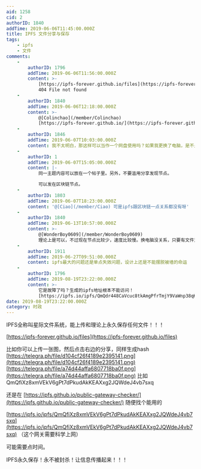```yaml
---
aid: 1258
cid: 2
authorID: 1840
addTime: 2019-06-06T11:45:00.000Z
title: IPFS 文件分享与保存
tags:
    - ipfs
    - 文件
comments:
    -
        authorID: 1796
        addTime: 2019-06-06T11:56:00.000Z
        content: >-
            [https://ipfs-forever.github.io/files](https://ipfs-forever.github.io/files)
            404 File not found
    -
        authorID: 1840
        addTime: 2019-06-06T12:18:00.000Z
        content: >-
            @[Colinchao](/member/Colinchao)
            [https://ipfs-forever.github.io/](https://ipfs-forever.github.io/)
    -
        authorID: 1846
        addTime: 2019-06-07T10:03:00.000Z
        content: 我不太明白，那这样可以当作一个网盘使用吗？如果我更换了电脑，是不是就不能找到以往的文件列表了？
    -
        authorID: 1
        addTime: 2019-06-07T15:05:00.000Z
        content: |-
            同一主题内容可以放在一个帖子里。另外，不要滥用分享发现节点。

            可以发在区块链节点。
    -
        authorID: 1803
        addTime: 2019-06-07T18:23:00.000Z
        content: '@[Ciao](/member/Ciao) 可是ipfs跟区块链一点关系都没有呀'
    -
        authorID: 1840
        addTime: 2019-06-13T10:57:00.000Z
        content: >-
            @[WonderBoy0609](/member/WonderBoy0609)
            理论上是可以，不过现在节点比较少，速度比较慢。换电脑没关系，只要有文件对应hash值，任一联网电脑都可访问。
    -
        authorID: 1911
        addTime: 2019-06-27T09:51:00.000Z
        content: ipfs最大的问题还是单点失效问题，设计上还是不能摆脱被墙的命运
    -
        authorID: 1796
        addTime: 2019-08-19T23:22:00.000Z
        content: >-
            它是故障了吗？生成的ipfs地址根本不能访问！
            [https://ipfs.io/ipfs/QmQdr448CaVcuc8tkAmgPfrTmjY9VaWnp38qKqSLUto2Az](https://ipfs.io/ipfs/QmQdr448CaVcuc8tkAmgPfrTmjY9VaWnp38qKqSLUto2Az)
date: 2019-08-19T23:22:00.000Z
category: 时政
---
```


IPFS全称叫星际文件系统，能上传和理论上永久保存任何文件！！！

[https://ipfs-forever.github.io/files](https://ipfs-forever.github.io/files)

比如你可以上传一张图，然后点击右边的分享，同样生成hash [https://telegra.ph/file/d104cf26f4189e2395141.png](https://telegra.ph/file/d104cf26f4189e2395141.png) [https://telegra.ph/file/a74d44affa6807718ba0f.png](https://telegra.ph/file/a74d44affa6807718ba0f.png) 比如 QmQfiXz8xmVEkV6gPt7dPkudAkKEAXxg2JQWdeJ4vb7sxq

还是在 [https://ipfs.github.io/public-gateway-checker/](https://ipfs.github.io/public-gateway-checker/) 随便找个能用的

[https://ipfs.io/ipfs/QmQfiXz8xmVEkV6gPt7dPkudAkKEAXxg2JQWdeJ4vb7sxq](https://ipfs.io/ipfs/QmQfiXz8xmVEkV6gPt7dPkudAkKEAXxg2JQWdeJ4vb7sxq) （这个网关需要科学上网）

可能需要点时间。

IPFS永久保存！永不被封杀！让信息传播起来！！！
